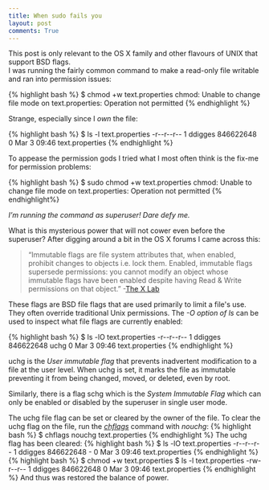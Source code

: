 ```yaml
---
title: When sudo fails you
layout: post
comments: True
---
```


<div class="disclaimer-header" >
	This post is only relevant to the OS X family and other flavours of UNIX that support BSD flags.
</div>
<div></div>
I was running the fairly common command to make a read-only file writable and ran into permission issues:

{% highlight bash %}
$ chmod +w text.properties 
chmod: Unable to change file mode on text.properties: Operation not permitted
{% endhighlight %}

Strange, especially since I *own* the file:

{% highlight bash %}
$ ls -l text.properties
-r--r--r--  1 ddigges  846622648  0 Mar  3 09:46 text.properties
{% endhighlight %}

To appease the permission gods I tried what I most often think is the fix-me for permission problems:

{% highlight bash %}
$ sudo chmod +w text.properties
chmod: Unable to change file mode on text.properties: Operation not permitted
{% endhighlight%}

*I’m running the command as superuser! Dare defy me.*

What is this mysterious power that will not cower even before the superuser? After digging around a bit in the OS X forums I came across this:

>“Immutable flags are file system attributes that, when enabled, prohibit changes to objects i.e. lock them. Enabled, immutable flags supersede permissions: you cannot modify an object whose immutable flags have been enabled despite having Read & Write permissions on that object.”
-[The X Lab](http://thexlab.com/faqs/immutableflags.html)

These flags are BSD file flags that are used primarily to limit a file's use. They often override traditional Unix permissions.
The *-O option of ls* can be used to inspect what file flags are currently enabled:

{% highlight bash %}
$ ls -lO text.properties
-r--r--r--  1 ddigges  846622648  uchg 0 Mar  3 09:46 text.properties
{% endhighlight %}

uchg is the *User immutable flag* that prevents  inadvertent modification to a file at the user level. When uchg is set, it marks the file as immutable preventing it from being  changed, moved, or deleted, even by root. 

Similarly, there is a flag schg which is the *System Immutable Flag* which can only be enabled or disabled by the superuser in single user mode.

The uchg file flag can be set or cleared by the owner of the file. To clear the uchg flag on the file, run the [*chflags*](http://www.openbsd.org/cgi-bin/man.cgi?query=chflags&section=1) command with *nouchg*:
{% highlight bash %}
$ chflags nouchg text.properties 
{% endhighlight %}
The uchg flag has been cleared:
{% highlight bash %}
$ ls -lO text.properties 
-r--r--r--  1 ddigges  846622648  - 0 Mar  3 09:46 text.properties
{% endhighlight %}
{% highlight bash %}
$ chmod +w text.properties 
$ ls -l text.properties 
-rw-r--r--  1 ddigges  846622648  0 Mar  3 09:46 text.properties
{% endhighlight %}
And thus was restored the balance of power.